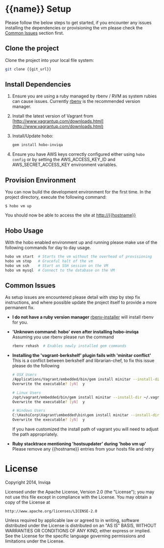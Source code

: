 # {{name}} Setup

Please follow the below steps to get started, if you encounter any issues installing the dependencies or provisioning the vm please check the [Common Issues](#common-issues) section first.

## Clone the project

Clone the project into your local file system:

```bash
git clone {{git_url}}
```

## Install Dependencies

1. Ensure you are using a ruby managed by rbenv / RVM as system rubies can cause issues. Currently [rbenv](https://github.com/sstephenson/rbenv) is the recommended version manager.

2. Install the latest version of Vagrant from [http://www.vagrantup.com/downloads.html](http://www.vagrantup.com/downloads.html)

3. Install/Update hobo:

    ```bash
    gem install hobo-inviqa
    ```

4. Ensure you have AWS keys correctly configured either using `hobo config` or by setting the AWS_ACCESS_KEY_ID and AWS_SECRET_ACCESS_KEY environment variables.

## Provision Environment

You can now build the development environment for the first time. In the project directory, execute the following command:

    $ hobo vm up

You should now be able to access the site at [http://{{hostname}}](http://{{hostname}})

## Hobo Usage

With the hobo enabled environment up and running please make use of the following commands for day to day usage.

```bash
hobo vm start  # Starts the vm without the overhead of provisioning
hobo vm stop   # Graceful halt of the vm
hobo vm ssh    # Start an SSH session on the VM
hobo vm mysql  # Connect to the database on the VM
```

## Common Issues

As setup issues are encountered please detail with step by step fix instructions, and where possible update the project itself to provide a more permanent fix.

 - **I do not have a ruby version manager**
   [rbenv-installer](https://github.com/fesplugas/rbenv-installer) will install rbenv for you.

 - **'Unknown command: hobo' even after installing hobo-inviqa**
   Assuming you use rbenv please run the command
   ```bash
   rbenv rehash  # Enables newly installed gem commands
   ```

 - **Installing the 'vagrant-berkshelf' plugin fails with 'minitar conflict'**
   This is a conflict between berkshelf and librarian-chef, to fix this issue please do the following
   ```bash
   # OSX Users
   /Applications/Vagrant/embedded/bin/gem install minitar --install-dir ~/.vagrant.d/gems
   Overwrite the executable? [yN]  y

   # Linux Users
   /opt/vagrant/embedded/bin/gem install minitar --install-dir ~/.vagrant.d/gems
   Overwrite the executable? [yN]  y

   # Windows Users
   C:\HashiCorp\Vagrant\embedded\bin\gem install minitar --install-dir "%HOME%\.vagrant.d\gems"
   Overwrite the executable? [yN]  y
   ```

   If you have customized the install path of vagrant you will need to adjust the path appropriately.

 - **Ruby stacktrace mentioning 'hostsupdater' during 'hobo vm up'**
   Please remove any {{hostname}} entries from your hosts file and retry

# License

Copyright 2014, Inviqa

Licensed under the Apache License, Version 2.0 (the "License");
you may not use this file except in compliance with the License.
You may obtain a copy of the License at

    http://www.apache.org/licenses/LICENSE-2.0

Unless required by applicable law or agreed to in writing, software
distributed under the License is distributed on an "AS IS" BASIS,
WITHOUT WARRANTIES OR CONDITIONS OF ANY KIND, either express or implied.
See the License for the specific language governing permissions and
limitations under the License.
